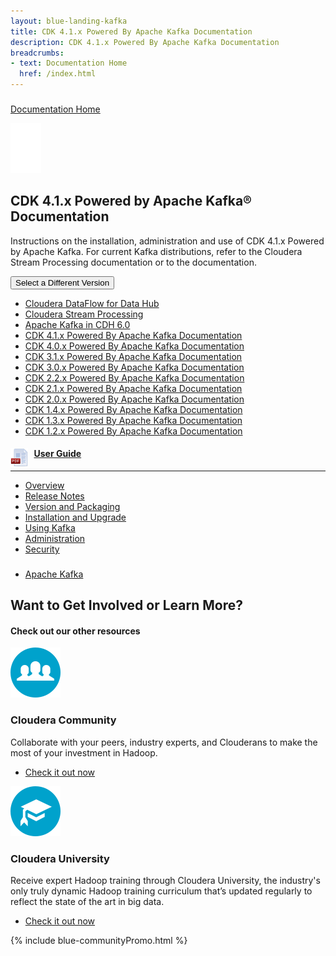 ```yaml
---
layout: blue-landing-kafka
title: CDK 4.1.x Powered By Apache Kafka Documentation
description: CDK 4.1.x Powered By Apache Kafka Documentation
breadcrumbs:
- text: Documentation Home
  href: /index.html
---
```

<main>
<div class="quickLinks parbase section">
<div class="quick-link"><span class="quickLink glyphicon"></span>
<div class="container">
<div class="quick-link-list">
<div class="">
<h3></h3>
<div class="link-bar-list">
<ul></ul>
</div>
</div>
</div>
</div>
</div>
<!--End Link Bar--></div>
<div class="section parbase">
<section class="section_padding brilliant">
<div class="body_container">
<div class="text parbase section">
<div>
<div class="inner-text-div">
<p class="homeLink"><a href="/documentation.html">Documentation Home</a></p>
</div>
</div>
</div>
<div class="docSelectChip parbase section"><!-- /*DocList Component Sightly*/ -->
<div class="brilliant">
<div class="docChipH"><img class="image-centered" src="/content/dam/www/Documentation/Product%20Icons/icon-apache-kafka.png">
<h2>CDK 4.1.x Powered by Apache Kafka® Documentation</h2>
<p>Instructions on the installation, administration and use of CDK 4.1.x Powered by Apache Kafka. For current Kafka distributions, refer to the Cloudera Stream Processing documentation or to the  documentation.</p>
<div>
<div class="dropdown"><button data-toggle="dropdown" id="" class="www-btn dropdown-toggle" href="#" aria-expanded="false"><span class="ddSelect">Select a Different Version</span> <span class="caret"></span></button>
<ul aria-labelledby="dropdown" role="menu" class="dropdown-menu">
<li class="VersionSelect"><a href="/cdf-datahub/latest/index.html">Cloudera DataFlow for Data Hub</a></li>
<li class="VersionSelect"><a href="/csp/latest/index.html">Cloudera Stream Processing</a></li>
<li class="VersionSelect"><a href="/documentation/enterprise/6/latest/topics/kafka.html">Apache Kafka in CDH 6.0</a></li>
<li class="VersionSelect"><a href="/documentation/kafka/latest.html">CDK 4.1.x Powered By Apache Kafka Documentation</a></li>
<li class="VersionSelect"><a href="/documentation/kafka/4-0-x.html">CDK 4.0.x Powered By Apache Kafka Documentation</a></li>
<li class="VersionSelect"><a href="/documentation/kafka/3-1-x.html">CDK 3.1.x Powered By Apache Kafka Documentation</a></li>
<li class="VersionSelect"><a href="/documentation/kafka/3-0-x.html">CDK 3.0.x Powered By Apache Kafka Documentation</a></li>
<li class="VersionSelect"><a href="/documentation/kafka/2-2-x.html">CDK 2.2.x Powered By Apache Kafka Documentation</a></li>
<li class="VersionSelect"><a href="/documentation/kafka/2-1-x.html">CDK 2.1.x Powered By Apache Kafka Documentation</a></li>
<li class="VersionSelect"><a href="/documentation/kafka/2-0-x.html">CDK 2.0.x Powered By Apache Kafka Documentation</a></li>
<li class="VersionSelect"><a href="/documentation/kafka/1-4-x.html">CDK 1.4.x Powered By Apache Kafka Documentation</a></li>
<li class="VersionSelect"><a href="/documentation/kafka/1-3-x.html">CDK 1.3.x Powered By Apache Kafka Documentation</a></li>
<li class="VersionSelect"><a href="/documentation/kafka/1-2-x.html">CDK 1.2.x Powered By Apache Kafka Documentation</a></li>
</ul>
</div>
</div>
</div>
</div>
</div>
</div>
</section>
</div>
<div class="column_control parbase section">
<div class="">
<div class="body_container">
<div class="row">
<div class="col-xs-12 main_col">
<div class="col_one parsys">
<div class="section parbase">
<section class="section_padding">
<div class="body_container">
<div class="column_control parbase section">
<div class="">
<div class="body_container">
<div class="row top">
<div class="col_control">
<div class="col-sm-4 col">
<div class="col_two parsys">
<div class="docList parbase section">
<div class="doc-list">
<div class="container">
<div class="doc-link-list">
<div class=""><a href="/documentation/kafka/latest/PDF/cloudera-kafka.pdf"><img src="/content/dam/www/Documentation/icons/pdf-icon.png" style="float:left; margin-right:10px; height:30px;"></a>
<h4><a href="/documentation/kafka/latest/topics/kafka.html">User Guide</a></h4>
<hr>
<div class="link-bar-list">
<ul>
<li><a href="/documentation/kafka/latest/topics/kafka.html">Overview</a></li>
<li><a href="/documentation/kafka/latest/topics/release_notes_kafka.html">Release Notes</a></li>
<li><a href="/documentation/kafka/latest/topics/kafka_packaging.html">Version and Packaging</a></li>
<li><a href="/documentation/kafka/latest/topics/kafka_install.html">Installation and Upgrade</a></li>
<li><a href="/documentation/kafka/latest/topics/kafka_using.html">Using Kafka</a></li>
<li><a href="/documentation/kafka/latest/topics/kafka_admin.html">Administration</a></li>
<li><a href="/documentation/kafka/latest/topics/kafka_security.html">Security</a></li>
</ul>
</div>
</div>
</div>
</div>
</div>
<!--End Doclist--></div>
</div>
</div>
<div class="col-sm-4 col">
<div class="col_three parsys"></div>
</div>
<div class="col-sm-4 col">
<div class="col_four parsys"></div>
</div>
</div>
<!--End col_control --></div>
</div>
</div>
</div>
<div class="section parbase">
<section class="section_padding">
<div class="body_container">
<div class="column_control parbase section">
<div class="">
<div class="body_container">
<div class="row">
<div class="col_control">
<div class="col-sm-4 col">
<div class="col_two parsys"></div>
</div>
<div class="col-sm-4 col">
<div class="col_three parsys"></div>
</div>
<div class="col-sm-4 col">
<div class="col_four parsys"></div>
</div>
</div>
<!--End col_control --></div>
</div>
</div>
</div>
<div class="quickLinks parbase section">
<div class="quick-link"><span class="quickLink glyphicon"></span>
<div class="container">
<div class="quick-link-list">
<div class="">
<h3></h3>
<div class="link-bar-list">
<ul>
<li><a href="http://kafka.apache.org/">Apache Kafka <span class="link-bar-external"></span></a></li>
</ul>
</div>
</div>
</div>
</div>
</div>
<!--End Link Bar--></div>
</div>
</section>
</div>
</div>
</section>
</div>
</div>
</div>
</div>
</div>
</div>
</div>
<div class="communityPromo parbase section">
<section class="section_padding blue">
<div class="title section">
<h2 class="top txt-center">Want to Get Involved or Learn More?</h2>
</div>
<div class="text section">
<h4 class="txt-center subtxt">Check out our other resources</h4>
</div>
<div class="body_container">
<div class="row col_control">
<div class="col-sm-6 col">
<div class="col_two">
<div class="dlLandingExtensionsChip section"><!-- /*DocList Component Sightly*/ -->
<div class="blue">
<div class="dlChipH"><img class="image-centered" src="/content/dam/www/Downloads/icons/Img-Community.png">
<h3>Cloudera Community</h3>
<p>Collaborate with your peers, industry experts, and Clouderans to make the most of your investment in Hadoop.</p>
<ul>
<li><a href="https://community.cloudera.com/">Check it out now</a></li>
</ul>
</div>
</div>
</div>
</div>
</div>
<div class="col-sm-6 col">
<div class="col_three">
<div class="dlLandingExtensionsChip section"><!-- /*DocList Component Sightly*/ -->
<div class="blue">
<div class="dlChipH"><img class="image-centered" src="/content/dam/www/Downloads/icons/Img-Training.png">
<h3>Cloudera University</h3>
<p>Receive expert Hadoop training through Cloudera University, the industry's only truly dynamic Hadoop training curriculum that’s updated regularly to reflect the state of the art in big data.</p>
<ul>
<li><a href="https://university.cloudera.com/">Check it out now</a></li>
</ul>
</div>
</div>
</div>
</div>
</div>
</div>
</div>
</section>
</div>
{% include blue-communityPromo.html %}
</main>
